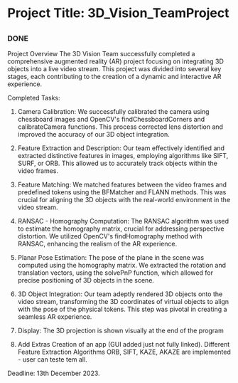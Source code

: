 # Project Title: 3D_Vision_TeamProject

## 


### DONE

Project Overview
The 3D Vision Team successfully completed a comprehensive augmented reality (AR) project focusing on integrating 3D objects into a live video stream. This project was divided into several key stages, each contributing to the creation of a dynamic and interactive AR experience.

Completed Tasks:
1. Camera Calibration:
We successfully calibrated the camera using chessboard images and OpenCV's findChessboardCorners and calibrateCamera functions. This process corrected lens distortion and improved the accuracy of our 3D object integration.

2. Feature Extraction and Description:
Our team effectively identified and extracted distinctive features in images, employing algorithms like SIFT, SURF, or ORB. This allowed us to accurately track objects within the video frames.

3. Feature Matching:
We matched features between the video frames and predefined tokens using the BFMatcher and FLANN methods. This was crucial for aligning the 3D objects with the real-world environment in the video stream.

4. RANSAC - Homography Computation:
The RANSAC algorithm was used to estimate the homography matrix, crucial for addressing perspective distortion. We utilized OpenCV's findHomography method with RANSAC, enhancing the realism of the AR experience.

5. Planar Pose Estimation:
The pose of the plane in the scene was computed using the homography matrix. We extracted the rotation and translation vectors, using the solvePnP function, which allowed for precise positioning of 3D objects in the scene.

6. 3D Object Integration:
Our team adeptly rendered 3D objects onto the video stream, transforming the 3D coordinates of virtual objects to align with the pose of the physical tokens. This step was pivotal in creating a seamless AR experience.

7. Display: 
The 3D projection is shown visually at the end of the program

8. Add Extras
   Creation of an app (GUI added just not fully linked).
   Different Feature Extraction Algorithms ORB, SIFT, KAZE, AKAZE are implemented - user can teste tem all.
   


Deadline: 13th December 2023.